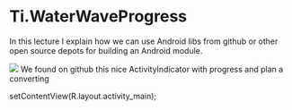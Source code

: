 Ti.WaterWaveProgress
====================

In this lecture I explain how we can use Android libs from github or other open source depots for building an Android module.

![](https://github.com/Modificator/water-wave-progress/blob/master/screenshot/p2en.gif)
We found on github this nice ActivityIndicator with progress and plan a converting


setContentView(R.layout.activity_main);
